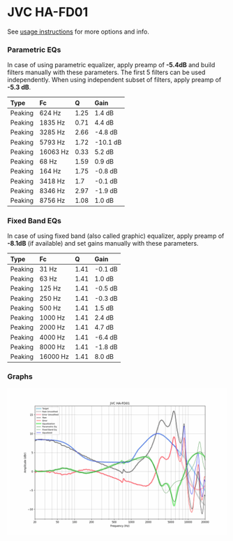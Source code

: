 # JVC HA-FD01
See [usage instructions](https://github.com/jaakkopasanen/AutoEq#usage) for more options and info.

### Parametric EQs
In case of using parametric equalizer, apply preamp of **-5.4dB** and build filters manually
with these parameters. The first 5 filters can be used independently.
When using independent subset of filters, apply preamp of **-5.3 dB**.

| Type    | Fc       |    Q | Gain     |
|:--------|:---------|:-----|:---------|
| Peaking | 624 Hz   | 1.25 | 1.4 dB   |
| Peaking | 1835 Hz  | 0.71 | 4.4 dB   |
| Peaking | 3285 Hz  | 2.66 | -4.8 dB  |
| Peaking | 5793 Hz  | 1.72 | -10.1 dB |
| Peaking | 16063 Hz | 0.33 | 5.2 dB   |
| Peaking | 68 Hz    | 1.59 | 0.9 dB   |
| Peaking | 164 Hz   | 1.75 | -0.8 dB  |
| Peaking | 3418 Hz  | 1.7  | -0.1 dB  |
| Peaking | 8346 Hz  | 2.97 | -1.9 dB  |
| Peaking | 8756 Hz  | 1.08 | 1.0 dB   |

### Fixed Band EQs
In case of using fixed band (also called graphic) equalizer, apply preamp of **-8.1dB**
(if available) and set gains manually with these parameters.

| Type    | Fc       |    Q | Gain    |
|:--------|:---------|:-----|:--------|
| Peaking | 31 Hz    | 1.41 | -0.1 dB |
| Peaking | 63 Hz    | 1.41 | 1.0 dB  |
| Peaking | 125 Hz   | 1.41 | -0.5 dB |
| Peaking | 250 Hz   | 1.41 | -0.3 dB |
| Peaking | 500 Hz   | 1.41 | 1.5 dB  |
| Peaking | 1000 Hz  | 1.41 | 2.4 dB  |
| Peaking | 2000 Hz  | 1.41 | 4.7 dB  |
| Peaking | 4000 Hz  | 1.41 | -6.4 dB |
| Peaking | 8000 Hz  | 1.41 | -1.8 dB |
| Peaking | 16000 Hz | 1.41 | 8.0 dB  |

### Graphs
![](./JVC%20HA-FD01.png)